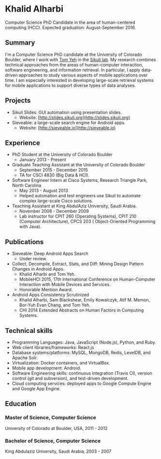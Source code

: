 # Khalid Alharbi
Computer Science PhD Candidate in the area of human-centered computing (HCC).
Expected graduation: August-September 2016.
## Summary
I'm a Computer Science PhD candidate at the University of Colorado Boulder, where I work with [Tom Yeh](http://tomyeh.info) in the [Sikuli lab](http://lab.sikuli.org). My research combines technical approaches from the areas of human-computer interaction, software engineering, and information retrieval. In particular, I apply data-driven approaches to study various aspects of mobile applications over time. I am especially interested in developing large-scale retrieval systems for mobile applications to support diverse types of data analyses.
## Projects
- Sikuli Slides: GUI automation using presentation slides.
  - Website: [http://slides.sikuli.org](http://slides.sikuli.org)
- Sieveable: a large-scale search engine for Android apps.
  - Website: [http://sieveable.io](http://sieveable.io)

## Experience
- PhD Student at the University of Colorado Boulder
  - January 2013 - Present
- Graduate Teaching Assistant at the University of Colorado Boulder
  - September 2015 - December 2015
  - TA for CSCI 4830 (Big Data & HCI).
- Software Engineer Intern at Cisco Systems, Research Triangle Park,  North Carolina
  - May 2013 - August 2013
  - Helped automation and test engineers use Sikuli to automate complex large-scale Cisco solutions.
- Teaching Assistant at King AbdulAziz University, Saudi Arabia.
  - November 2008 - December 2009
  - Lab instructor for CPIT 260 (Operating Systems), CPIT 210 (Computer Architecture), CPCS 203 ( Object-Oriented Programming with Java).

## Publications
- Sieveable: Deep Android Apps Search
  - Under review.
- Collect, Decompile, Extract, Stats, and Diff: Mining Design Pattern Changes in Android Apps.
  - Khalid Alharbi and Tom Yeh.
  - MobileHCI 2015, 17th International Conference on Human-Computer Interaction with Mobile Devices and Services.
  - Honorable Mention Award.
- Android Apps Consistency Scrutinized
  - Khalid Alharbi, Sam Blackshear, Emily Kowalczyk, Atif M. Memon, Bor-Yuh Evan Chang, and Tom Yeh.
  - CHI 2014 Extended Abstracts on Human Factors in Computing Systems.

## Technical skills

- Programming Languages: Java, JavaScript (Node.js), Python, and Ruby.
- Web client libraries/frameworks: React.js
- Database systems/platforms: MySQL, MongoDB, Redis, LevelDB, and Apache Solr.
- Virtualization: Docker containers, and VirtualBox.
- Mobile app development: Android.
- Software Engineering skills: continuous integration (Travis CI), version control (git and subversion), and test-driven development.
- Cloud computing services: deployed apps to Google Compute Engine and Google App Engine.

## Education
### Master of Science, Computer Science
University of Colorado at Boulder, USA, 2011 - 2012### Bachelor of Science, Computer Science
King Abdulaziz University, Saudi Arabia, 2003 - 2007

